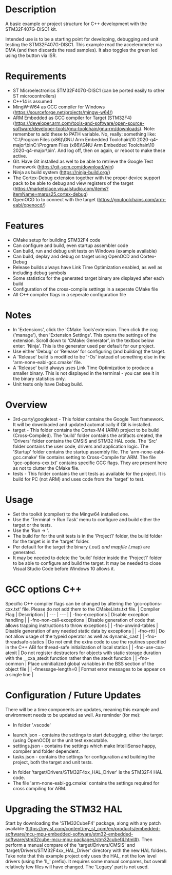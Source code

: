 # Description
A basic example or project structure for C++ development with the STM32F407G-DISC1 kit.

Intended use is to be a starting point for developing, debugging and unit testing the STM32F407G-DISC1.
This example read the accelerometer via DMA (and then discards the read samples). It also toggles the green led using the button via ISR.

# Requirements
* ST Microelectronics STM32F407G-DISC1 (can be ported easily to other ST microcontrollers)
* C++14 is assumed
* MingW-W64 as GCC compiler for Windows (https://sourceforge.net/projects/mingw-w64/)
* ARM Embedded as GCC compiler for Target (STM32F4) (https://developer.arm.com/tools-and-software/open-source-software/developer-tools/gnu-toolchain/gnu-rm/downloads). Note: remember to add these to PATH variable. No, really: something like: 'C:\Program Files (x86)\GNU Arm Embedded Toolchain\10 2020-q4-major\binC:\Program Files (x86)\GNU Arm Embedded Toolchain\10 2020-q4-major\bin'. And log off, then on again, or reboot to make these active.
* Git. Have Git installed as wel to be able to retrieve the Google Test framework (https://git-scm.com/download/win)
* Ninja as build system (https://ninja-build.org/)
* The Cortex-Debug extension together with the proper device support pack to be able to debug and view registers of the target (https://marketplace.visualstudio.com/items?itemName=marus25.cortex-debug)
* OpenOCD to to connect with the target (https://gnutoolchains.com/arm-eabi/openocd/)

# Features
* CMake setup for building STM32F4 code
* Can configure and build, even startup assembler code
* Can build, run and debug unit tests on Windows (example available)
* Can build, deplay and debug on target using OpenOCD and Cortex-Debug
* Release builds always have Link Time Optimization enabled, as well as including debug symbols
* Some statistics for the generated target binary are displayed after each build
* Configuration of the cross-compile settings in a seperate CMake file
* All C++ compiler flags in a seperate configuration file

# Notes
* In 'Extensions', click the 'CMake Tools'extension. Then click the cog ('manage'), then 'Extension Settings'. This opens the settings of the extension. Scroll down to 'CMake: Generator', in the textbox below enter: 'Ninja'. This is the generator used per default for our project.
* Use either 'Debug' or 'Release' for configuring (and building) the target.
* A 'Release' build is modified to be '-Os' instead of something else in the 'arm-none-eabi-gcc.cmake' file.
* A 'Release' build always uses Link Time Optimization to produce a smaller binary. This is not displayed in the terminal - you can see it in the binary statistics only.
* Unit tests only have Debug build.

# Overview
* 3rd-party\googletest - This folder contains the Google Test framework. It will be downloaded and updated automatically if Git is installed.
* target - This folder contains the Cortex-M4 (ARM) project to be build (Cross-Compiled). The 'build' folder contains the artifacts created, the 'Drivers' folder contains the CMSIS and STM32 HAL code. The 'Src' folder contains the user code, drivers and application logic. The 'Startup' folder contains the startup assembly file. The 'arm-none-eabi-gcc.cmake' file contains setting to Cross-Compile for ARM. The file 'gcc-options-cxx.txt' contains specific GCC flags. They are present here as not to clutter the CMake file.
* tests - This folder contains the unit tests as available for the project. It is build for PC (not ARM) and uses code from the 'target' to test.

# Usage
* Set the toolkit (compiler) to the Mingw64 installed one.
* Use the 'Terminal -> Run Task' menu to configure and build either the target or the tests.
* Use the 'Run -> '.
* The build for for the unit tests is in the 'Project1' folder, the build folder for the target is in the 'target' folder.
* Per default for the target the binary (*.out) and mapfile (*.map) are generated.
* It may be needed to delete the 'build' folder inside the 'Project1' folder to be able to configure and build the target. It may be needed to close Visual Studio Code before Windows 10 allows it.

# GCC options C++
Specific C++ compiler flags can be changed by altering the 'gcc-options-cxx.txt' file. Please do not add them to the CMakeLists.txt file.
| Compiler Flag | Description |
| --- | --- |
| -fno-exceptions | Disable exception handling |
| -fno-non-call-exceptions | Disable generation of code that allows trapping instructions to throw exceptions |
| -fno-unwind-tables | Disable generation of any needed static data by exceptions |
| -fno-rtti | Do not allow usage of the typeid operator as well as dynamic_cast |
| -fno-threadsafe-statics | Do not emit the extra code to use the routines specified in the C++ ABI for thread-safe initialization of local statics |
| -fno-use-cxa-atexit | Do not register destructors for objects with static storage duration with the __cxa_atexit function rather than the atexit function |
| -fno-common | Place uninitialized global variables in the BSS section of the object file |
| -fmessage-length=0 | Format error messages to be appear on a single line |

# Configuration / Future Updates
There will be a time components are updates, meaning this example and environment needs to be updated as well. As reminder (for me):
* In folder '.vscode'
- launch.json - contains the settings to start debugging, either the target (using OpenOCD) or the unit test executable.
- settings.json - contains the settings which make IntelliSense happy, compiler and folder dependent.
- tasks.json - contains the settings for configuration and building the project, both the target and unit tests.
* In folder 'target/Drivers/STM32F4xx_HAL_Driver' is the STM32F4 HAL code.
* The file 'arm-none-eabi-gg.cmake' contains the settings required for cross compiling for ARM.

# Upgrading the STM32 HAL
Start by downloading the 'STM32CubeF4' package, along with any patch available (https://my.st.com/content/my_st_com/en/products/embedded-software/mcu-mpu-embedded-software/stm32-embedded-software/stm32cube-mcu-mpu-packages/stm32cubef4.html#). Then perform a manual compare of the 'target/Drivers/CMSIS' and 'target/Drivers/STM32F4xx_HAL_Driver' directory with the new HAL folders. Take note that this example project only uses the HAL, not the low level drivers (using the 'll_' prefix). It requires some manual compares, but overall relatively few files will have changed. The 'Legacy' part is not used.
